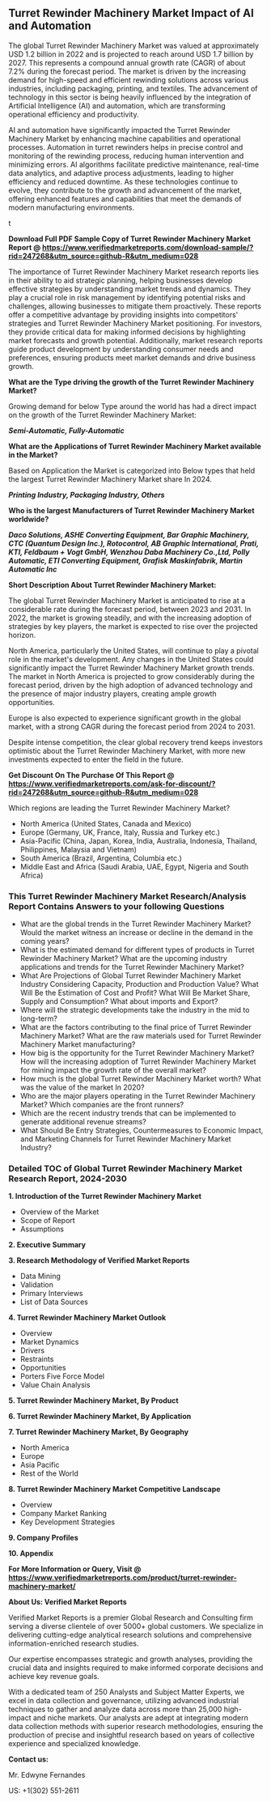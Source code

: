 <h2>Turret Rewinder Machinery Market Impact of AI and Automation</h2><p>The global Turret Rewinder Machinery Market was valued at approximately USD 1.2 billion in 2022 and is projected to reach around USD 1.7 billion by 2027. This represents a compound annual growth rate (CAGR) of about 7.2% during the forecast period. The market is driven by the increasing demand for high-speed and efficient rewinding solutions across various industries, including packaging, printing, and textiles. The advancement of technology in this sector is being heavily influenced by the integration of Artificial Intelligence (AI) and automation, which are transforming operational efficiency and productivity.</p><p>AI and automation have significantly impacted the Turret Rewinder Machinery Market by enhancing machine capabilities and operational processes. Automation in turret rewinders helps in precise control and monitoring of the rewinding process, reducing human intervention and minimizing errors. AI algorithms facilitate predictive maintenance, real-time data analytics, and adaptive process adjustments, leading to higher efficiency and reduced downtime. As these technologies continue to evolve, they contribute to the growth and advancement of the market, offering enhanced features and capabilities that meet the demands of modern manufacturing environments.</p>t</p><p id="" class=""><strong>Download Full PDF Sample Copy of Turret Rewinder Machinery Market Report @ <a href="https://www.verifiedmarketreports.com/download-sample/?rid=247268&utm_source=github-R&utm_medium=028" target="_blank">https://www.verifiedmarketreports.com/download-sample/?rid=247268&utm_source=github-R&utm_medium=028</a></strong></p><p>The importance of&nbsp;Turret Rewinder Machinery Market research reports lies in their ability to aid strategic planning, helping businesses develop effective strategies by understanding market trends and dynamics. They play a crucial role in risk management by identifying potential risks and challenges, allowing businesses to mitigate them proactively. These reports offer a competitive advantage by providing insights into competitors' strategies and Turret Rewinder Machinery Market positioning. For investors, they provide critical data for making informed decisions by highlighting market forecasts and growth potential. Additionally, market research reports guide product development by understanding consumer needs and preferences, ensuring products meet market demands and drive business growth.</p><p><strong>What are the&nbsp;Type driving the growth of the Turret Rewinder Machinery Market?</strong></p><p id="" class="">Growing demand for below Type around the world has had a direct impact on the growth of the Turret Rewinder Machinery Market:</p><em><strong>Semi-Automatic, Fully-Automatic</strong></em></p><strong>What are the&nbsp;Applications&nbsp;of Turret Rewinder Machinery Market available in the Market?</strong></p><p id="" class="">Based on Application the Market is categorized into Below types that held the largest Turret Rewinder Machinery Market share In 2024.</p><em><strong>Printing Industry, Packaging Industry, Others</strong></em></p><strong>Who is the largest Manufacturers of Turret Rewinder Machinery Market worldwide?</strong></p><p><em><strong>Daco Solutions, ASHE Converting Equipment, Bar Graphic Machinery, CTC (Quantum Design Inc.), Rotocontrol, AB Graphic International, Prati, KTI, Feldbaum + Vogt GmbH, Wenzhou Daba Machinery Co.,Ltd, Polly Automatic, ETI Converting Equipment, Grafisk Maskinfabrik, Martin Automatic Inc</strong></em></p><p id="" class=""><strong>Short Description About Turret Rewinder Machinery Market:</strong></p><p>The global Turret Rewinder Machinery Market is anticipated to rise at a considerable rate during the forecast period, between 2023 and 2031. In 2022, the market is growing steadily, and with the increasing adoption of strategies by key players, the market is expected to rise over the projected horizon.</p><p>North America, particularly the United States, will continue to play a pivotal role in the market's development. Any changes in the United States could significantly impact the Turret Rewinder Machinery Market growth trends. The market in North America is projected to grow considerably during the forecast period, driven by the high adoption of advanced technology and the presence of major industry players, creating ample growth opportunities.</p><p>Europe is also expected to experience significant growth in the global market, with a strong CAGR during the forecast period from 2024 to 2031.</p><p>Despite intense competition, the clear global recovery trend keeps investors optimistic about the Turret Rewinder Machinery Market, with more new investments expected to enter the field in the future.</p><p id="" class=""><strong>Get Discount On The Purchase Of This Report @ <a href="https://www.verifiedmarketreports.com/ask-for-discount/?rid=247268&utm_source=github-R&utm_medium=028" target="_blank">https://www.verifiedmarketreports.com/ask-for-discount/?rid=247268&utm_source=github-R&utm_medium=028</a></strong></p>Which regions are leading the Turret Rewinder Machinery Market?</p><ul><li>North America (United States, Canada and Mexico)</li><li>Europe (Germany, UK, France, Italy, Russia and Turkey etc.)</li><li>Asia-Pacific (China, Japan, Korea, India, Australia, Indonesia, Thailand, Philippines, Malaysia and Vietnam)</li><li>South America (Brazil, Argentina, Columbia etc.)</li><li>Middle East and Africa (Saudi Arabia, UAE, Egypt, Nigeria and South Africa)</li></ul><h3 id="" class="">This Turret Rewinder Machinery Market Research/Analysis Report Contains Answers to your following Questions</h3><ul><li>What are the global trends in the Turret Rewinder Machinery Market? Would the market witness an increase or decline in the demand in the coming years?</li><li>What is the estimated demand for different types of products in Turret Rewinder Machinery Market? What are the upcoming industry applications and trends for the Turret Rewinder Machinery Market?</li><li>What Are Projections of Global Turret Rewinder Machinery Market Industry Considering Capacity, Production and Production Value? What Will Be the Estimation of Cost and Profit? What Will Be Market Share, Supply and Consumption? What about imports and Export?</li><li>Where will the strategic developments take the industry in the mid to long-term?</li><li>What are the factors contributing to the final price of Turret Rewinder Machinery Market? What are the raw materials used for Turret Rewinder Machinery Market manufacturing?</li><li>How big is the opportunity for the Turret Rewinder Machinery Market? How will the increasing adoption of Turret Rewinder Machinery Market for mining impact the growth rate of the overall market?</li><li>How much is the global Turret Rewinder Machinery Market worth? What was the value of the market In 2020?</li><li>Who are the major players operating in the Turret Rewinder Machinery Market? Which companies are the front runners?</li><li>Which are the recent industry trends that can be implemented to generate additional revenue streams?</li><li>What Should Be Entry Strategies, Countermeasures to Economic Impact, and Marketing Channels for Turret Rewinder Machinery Market Industry?</li></ul><h3 id="" class="">Detailed TOC of Global Turret Rewinder Machinery Market Research Report, 2024-2030</h3><p id="" class=""><strong>1. Introduction of the Turret Rewinder Machinery Market</strong></p><ul><li>Overview of the Market</li><li>Scope of Report</li><li>Assumptions</li></ul><p id="" class=""><strong>2. Executive Summary</strong></p><p id="" class=""><strong>3. Research Methodology of Verified Market Reports</strong></p><ul><li>Data Mining</li><li>Validation</li><li>Primary Interviews</li><li>List of Data Sources</li></ul><p id="" class=""><strong>4. Turret Rewinder Machinery Market Outlook</strong></p><ul><li>Overview</li><li>Market Dynamics</li><li>Drivers</li><li>Restraints</li><li>Opportunities</li><li>Porters Five Force Model</li><li>Value Chain Analysis</li></ul><p id="" class=""><strong>5. Turret Rewinder Machinery Market, By Product</strong></p><p id="" class=""><strong>6. Turret Rewinder Machinery Market, By Application</strong></p><p id="" class=""><strong>7. Turret Rewinder Machinery Market, By Geography</strong></p><ul><li>North America</li><li>Europe</li><li>Asia Pacific</li><li>Rest of the World</li></ul><p id="" class=""><strong>8. Turret Rewinder Machinery Market Competitive Landscape</strong></p><ul><li>Overview</li><li>Company Market Ranking</li><li>Key Development Strategies</li></ul><p id="" class=""><strong>9. Company Profiles</strong></p><p id="" class=""><strong>10. Appendix</strong></p><p id="" class=""><strong>For More Information or Query, Visit @ <a href="https://www.verifiedmarketreports.com/product/turret-rewinder-machinery-market/" target="_blank">https://www.verifiedmarketreports.com/product/turret-rewinder-machinery-market/</a></strong></p><p id="" class=""><strong>About Us: Verified Market Reports</strong></p><p id="" class="">Verified Market Reports is a premier Global Research and Consulting firm serving a diverse clientele of over 5000+ global customers. We specialize in delivering cutting-edge analytical research solutions and comprehensive information-enriched research studies.</p><p id="" class="">Our expertise encompasses strategic and growth analyses, providing the crucial data and insights required to make informed corporate decisions and achieve key revenue goals.</p><p id="" class="">With a dedicated team of 250 Analysts and Subject Matter Experts, we excel in data collection and governance, utilizing advanced industrial techniques to gather and analyze data across more than 25,000 high-impact and niche markets. Our analysts are adept at integrating modern data collection methods with superior research methodologies, ensuring the production of precise and insightful research based on years of collective experience and specialized knowledge.</p><p id="" class=""><strong>Contact us:</strong></p><p id="" class="">Mr. Edwyne Fernandes</p><p id="" class="">US: +1(302) 551-2611</p>